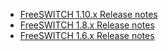 -  [FreeSWITCH 1.10.x Release notes](FreeSWITCH_1.10.x_Release_notes.md) 
-  [FreeSWITCH 1.8.x Release notes](FreeSWITCH_1.8.x_Release_notes.md) 
-  [FreeSWITCH 1.6.x Release notes](FreeSWITCH_1.6.x_Release_notes.md) 

